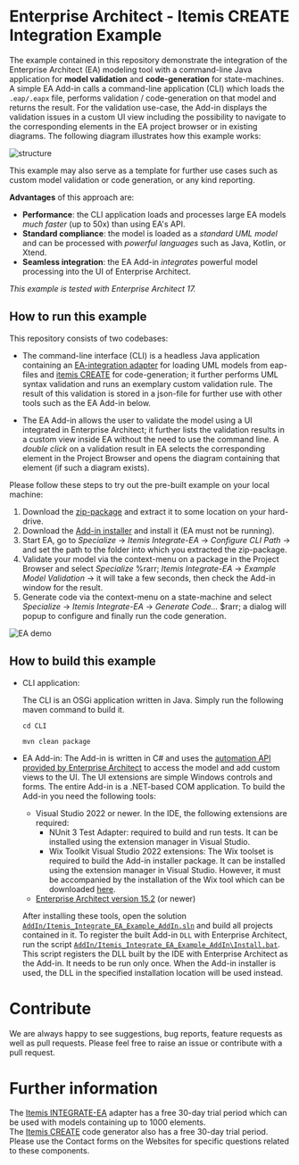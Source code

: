 # Enterprise Architect - Itemis CREATE Integration Example

The example contained in this repository demonstrate the integration of the Enterprise Architect (EA) modeling tool with a command-line Java application for **model validation** and **code-generation** for state-machines.
A simple EA Add-in calls a command-line application (CLI) which loads the `.eap/.eapx` file, performs validation / code-generation on that model and returns the result.
For the validation use-case, the Add-in displays the validation issues in a custom UI view including the possibility to navigate to the corresponding elements in the EA project browser or in existing diagrams. 
The following diagram illustrates how this example works:

![structure](./eabridge_example_uscase.png)

This example may also serve as a template for further use cases such as custom model validation or code generation, or any kind reporting.

**Advantages** of this approach are:

* **Performance**: the CLI application loads and processes large EA models *much faster* (up to 50x) than using EA's API.
* **Standard compliance**: the model is loaded as a *standard UML model* and can be processed with *powerful languages* such as Java, Kotlin, or Xtend.
* **Seamless integration**: the EA Add-in *integrates* powerful model processing into the UI of Enterprise Architect.

*This example is tested with Enterprise Architect 17.*


## How to run this example 

This repository consists of two codebases:
    
* The command-line interface (CLI) is a headless Java application containing an [EA-integration adapter](https://www.itemis.com/en/yakindu/ea-bridge/) for loading UML models from eap-files and [itemis CREATE](https://www.itemis.com/en/products/itemis-create/) for code-generation; it further performs UML syntax validation and runs an exemplary custom validation rule.
The result of this validation is stored in a json-file for further use with other tools such as the EA Add-in below.

* The EA Add-in allows the user to validate the model using a UI integrated in Enterprise Architect; it further lists the validation results in a custom view inside EA without the need to use the command line.
A *double click* on a validation result in EA selects the corresponding element in the Project Browser and opens the diagram containing that element (if such a diagram exists).

Please follow these steps to try out the pre-built example on your local machine:
1. Download the [zip-package](https://github.com/itemisCREATE/ea-bridge-integration-example/releases/latest) and extract it to some location on your hard-drive.
2. Download the [Add-in installer](https://github.com/itemisCREATE/ea-bridge-integration-example/releases/latest) and install it (EA must not be running).
3. Start EA, go to *Specialize* &rarr; *Itemis Integrate-EA* &rarr; *Configure CLI Path* &rarr; and set the path to the folder into which you extracted the zip-package.
4. Validate your model via the context-menu on a package in the Project Browser and select *Specialize* %rarr; *Itemis Integrate-EA* &rarr; *Example Model Validation* &rarr; it will take a few seconds, then check the Add-in window for the result.
5. Generate code via the context-menu on a state-machine and select *Specialize* &rarr; *Itemis Integrate-EA* &rarr; *Generate Code...* $rarr; a dialog will popup to configure and finally run the code generation.

![EA demo](./EA_demo.gif)


## How to build this example

* CLI application:

    The CLI is an OSGi application written in Java. Simply run the following maven command to build it.  

    `cd CLI`

    `mvn clean package`

* EA Add-in:
    The Add-in is written in C# and uses the [automation API provided by Enterprise Architect](https://sparxsystems.com/enterprise_architect_user_guide/17.0/add-ins___scripting/addins_2.html) to access the model and add custom views to the UI.
    The UI extensions are simple Windows controls and forms. The entire Add-in is a .NET-based COM application.
    To build the Add-in you need the following tools:
    * Visual Studio 2022 or newer. In the IDE, the following extensions are required:
        * NUnit 3 Test Adapter: required to build and run tests. It can be installed using the extension manager in Visual Studio.
        * Wix Toolkit Visual Studio 2022 extensions: The Wix toolset is required to build the Add-in installer package. It can be installed using the extension manager in Visual Studio. However, it must be accompanied by the installation of the Wix tool which can be downloaded [here](https://wixtoolset.org/releases/).
    * [Enterprise Architect version 15.2](https://sparxsystems.com/products/ea/downloads.html) (or newer)

    After installing these tools, open the solution [`AddIn/Itemis_Integrate_EA_Example_AddIn.sln`](./AddIn/Itemis_Integrate_EA_Example_AddIn.sln) and build all projects contained in it. To register the built Add-in `DLL` with Enterprise Architect, run the script [`AddIn/Itemis_Integrate_EA_Example_AddIn\Install.bat`](./AddIn/Itemis_Integrate_EA_Example_AddIn/Install.bat). This script registers the DLL built by the IDE with Enterprise Architect as the Add-in. It needs to be run only once. When the Add-in installer is used, the DLL in the specified installation location will be used instead.   


# Contribute

We are always happy to see suggestions, bug reports, feature requests as well as pull requests.
Please feel free to raise an issue or contribute with a pull request. 


# Further information

The [Itemis INTEGRATE-EA](https://www.itemis.com/en/yakindu/ea-bridge/) adapter has a free 30-day trial period which can be used with models containing up to 1000 elements.<br/>
The [Itemis CREATE](https://www.itemis.com/en/products/itemis-create/) code generator also has a free 30-day trial period.
Please use the Contact forms on the Websites for specific questions related to these components.
